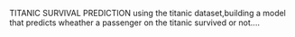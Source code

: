 TITANIC SURVIVAL PREDICTION
using the titanic dataset,building a model that predicts wheather a passenger on the titanic survived or not....
